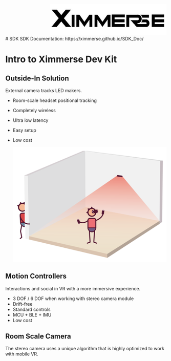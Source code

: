 <div align=right><img src="Tools/imgs/xim.png" ></div>
# SDK
SDK Documentation: https://ximmerse.github.io/SDK_Doc/

# Intro to Ximmerse Dev Kit

## Outside-In Solution
External camera tracks LED makers.

* Room-scale headset positional tracking
* Completely wireless
* Ultra low latency
* Easy setup
* Low cost

	<div align = center>
	<img src="Tools/imgs/roomscale-ximer.png" >
	</div>

## Motion Controllers
Interactions and social in VR with a more immersive experience.

* 3 DOF / 6 DOF when working with stereo camera module
* Drift-free
* Standard controls
* MCU + BLE + IMU
* Low cost


## Room Scale Camera
The stereo camera uses a unique algorithm that is highly optimized to work with mobile VR.
